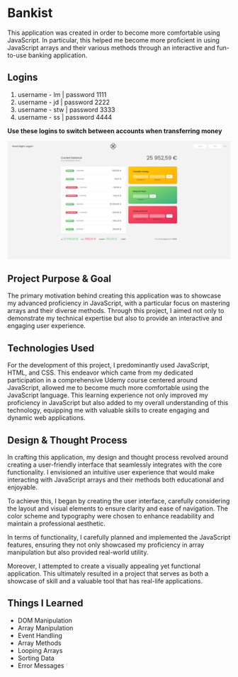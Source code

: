 # **Bankist**
This application was created in order to become more comfortable using JavaScript. In particular, this helped me become more proficient in using JavaScript arrays and their various methods through an interactive and fun-to-use banking application.

## **Logins**
1. username - lm | password 1111
2. username - jd | password 2222
3. username - stw | password 3333
4. username - ss | password 4444

**Use these logins to switch between accounts when transferring money**

![alt text](https://github.com/loganmceldowney/Bankist/blob/main/bankist-app-full.png)

## **Project Purpose & Goal**
The primary motivation behind creating this application was to showcase my advanced proficiency in JavaScript, with a particular focus on mastering arrays and their diverse methods. Through this project, I aimed not only to demonstrate my technical expertise but also to provide an interactive and engaging user experience.

## **Technologies Used**
For the development of this project, I predominantly used JavaScript, HTML, and CSS. This endeavor which came from my dedicated participation in a comprehensive Udemy course centered around JavaScript, allowed me to become much more comfortable using the JavaScript language. This learning experience not only improved my proficiency in JavaScript but also added to my overall understanding of this technology, equipping me with valuable skills to create engaging and dynamic web applications.

## **Design & Thought Process**
In crafting this application, my design and thought process revolved around creating a user-friendly interface that seamlessly integrates with the core functionality. I envisioned an intuitive user experience that would make interacting with JavaScript arrays and their methods both educational and enjoyable.

To achieve this, I began by creating the user interface, carefully considering the layout and visual elements to ensure clarity and ease of navigation. The color scheme and typography were chosen to enhance readability and maintain a professional aesthetic.

In terms of functionality, I carefully planned and implemented the JavaScript features, ensuring they not only showcased my proficiency in array manipulation but also provided real-world utility. 

Moreover, I attempted to create a visually appealing yet functional application. This ultimately resulted in a project that serves as both a showcase of skill and a valuable tool that has real-life applications.

## **Things I Learned**
* DOM Manipulation
* Array Manipulation
* Event Handling
* Array Methods
* Looping Arrays
* Sorting Data
* Error Messages
